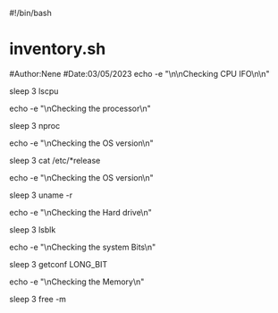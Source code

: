#!/bin/bash
# inventory.sh
#Author:Nene
#Date:03/05/2023
echo -e "\n\nChecking CPU IFO\n\n"

sleep 3
lscpu

echo -e "\nChecking the processor\n"

sleep 3
nproc

echo -e "\nChecking the OS version\n"

sleep 3
cat /etc/*release

echo -e "\nChecking the OS version\n"

sleep 3
uname -r


echo -e "\nChecking the Hard drive\n"

sleep 3
lsblk

echo -e "\nChecking the system Bits\n"

sleep 3
getconf LONG_BIT



echo -e "\nChecking the Memory\n"

sleep 3
free -m
